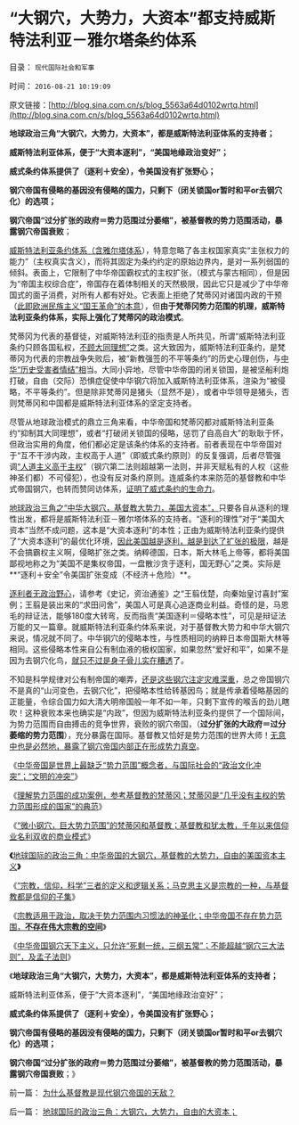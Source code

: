 # “大钢穴，大势力，大资本”都支持威斯特法利亚－雅尔塔条约体系

目录： `现代国际社会和军事` 

时间： `2016-08-21 10:19:09` 

原文链接：[http://blog.sina.com.cn/s/blog_5563a64d0102wrtq.html](http://blog.sina.com.cn/s/blog_5563a64d0102wrtq.html)

**地球政治三角“大钢穴，大势力，大资本”，都是威斯特法利亚体系的支持者；**

**威斯特法利亚体系，便于“大资本逐利”，“美国地缘政治变好”；**

**威式条约体系提供了（逐利＋安全），令美国没有扩张野心；**

**钢穴帝国有侵略的基因没有侵略的国力，只剩下（闭关锁国or暂时和平or去钢穴化）的选项；**

**钢穴帝国“过分扩张的政府＝势力范围过分萎缩”，被基督教的势力范围活动，暴露钢穴帝国衰败**；

[威斯特法利亚条约体系（含雅尔塔体系](../../../2016/7/22/自然秩序，“威斯特法利亚－雅尔塔体系”，及利比亚战争的邪恶.md)），特意忽略了各主权国家真实“主张权力的能力”（主权真实含义），而将其固定为条约约定的原始边界内，是对一系列弱国的倾斜。表面上，它限制了中华帝国霸权式的主权扩张，（模式与蒙古相同），但是因为“帝国主权综合症”，帝国存在着体制相关的天然极限，因此它只是减少了中华帝国式的面子消费，对所有人都有好处。它表面上拒绝了梵蒂冈对诸国内政的干预（[此即欧洲民族主义“国王革命”的本意](../../../2014/1/1/“主权高于人权”和“人权高于主权”的最早冲突.md)），但**由于梵蒂冈势力范围的机理，威斯特法利亚条约体系，实际上强化了梵蒂冈的政治模式**。

梵蒂冈为代表的基督徒，对威斯特法利亚的指责是人所共见，所谓“威斯特法利亚条约只顾各国私权，[不顾大同理想”](../../../2012/5/15/“统一大同”的社会就是衰落前的颠峰；.md)之类。这大致因为，威斯特法利亚条约，是梵蒂冈为代表的宗教战争失败后，被“新教强签的不平等条约”的历史心理创伤，与[中华“历史受害者情结”相](../../../2016/4/25/威斯特法利亚体系，证伪“中华受害者情结”.md)当。大同小异地，尽管中华帝国的闭关锁国，是被坚船利炮打破，自由（交际）恐惧症促使中华钢穴将加入威斯特法利亚体系，渲染为“被侵略，不平等条约”。但是除非梵蒂冈是猪头（显然不是），或者中华领导是猪头，否则梵蒂冈和中国都是威斯特法利亚体系的坚定支持者。

尽管从地球政治模式的鼎立三角来看，中华帝国和梵蒂冈都对威斯特法利亚条约“抑制其大同理想”，或者“打破闭关锁国的侵略，惩罚了自高自大”的耿耿于怀，但政治实用的角度，他们都必定是该条约体系的支持者。前者表现在中华帝国对于“互不干涉内政，主权高于人道”（即威式条约原则）的反复强调，后者尽管强调[“人道主义高于主权](../../../2016/4/18/“道德哲学＝伦理学”之所谓“普世价值观”于国际法；.md)”（钢穴第二法则超越第一法则，并非天赋私有的人权（这些神圣们都）不可侵犯），也没有反对条约原则。连威条约本来防范的基督教和中华式帝国钢穴，也转而赞同访体系，[证明了威式条约的生命力](../../../2016/4/22/威斯特法利亚体系，主权平等的国际，民主的起点；.md)。

[地球政治三角之“中华大钢穴，基督教大势力，美国大资本”，](../../../2016/8/20/地球国际的政治三角：大钢穴，大势力，自由的大资本；.md)只要各自从逐利的理性出发，都将是威斯特法利亚－雅尔塔体系的支持者。“逐利的理性”对于“美国大资本”当然不成问题，这本是“大资本逐利”的本性；正由为威斯特法利亚条约提供了“大资本逐利”的最优化环境，[因此美国越是逐利，越是到达了扩张的极限](../../../2008/7/18/为什么美国没有尝试征服全球.md)，越是不会搞霸权主义啊，侵略扩张之类。纳粹德国，日本，斯大林毛上帝等，都将美国鄙视地称之为“美国不是集权帝国，一盘散沙贪于逐利，国无野心”之类。实际是**“逐利＋安全”令美国扩张变成（不经济＋危险）**。

[逐利者无政治野心](../../../2016/3/30/美国没有妨碍任何国家的市场经济.md)，请参考《史记，资治通鉴》之“王翦伐楚，向秦始皇讨喜封”案例；王翦是装出来的“求田问舍”，美国人可是真心追逐商业利益。奇怪的是，马恩毛的辩证法，能够180度大转弯，反而指责“美国逐利＝侵略本性”，可见是辩证法万能的又一篇章。就威斯特法利亚条约体系来说，对于基督教大势力和中华大钢穴来说，情况就不同了。中华钢穴的侵略本性，与性质相同的纳粹日本帝国斯大林等相同。这些侵略本性来自公有制血液的极权国家，如果忽然“爱好和平”，如果不是因为去钢穴化鸟，[就只不过是身子骨儿实在糟透](../../../2016/8/20/颠倒了“主权和势力范围”概念后“文明的冲突”.md)了。

不知是科学规律对公有制帝国的嘲弄，[还是这些钢穴注定灾难深重](../../../2014/12/21/科兹纳定理：市场经济无刚需！刚需的社会主义总是灾难深重.md)，总之帝国钢穴不是真的“山河变色，去钢穴化”，把侵略本性给转基因鸟；就是传承着侵略基因的正能量，令综合国力如大清大明帝国般一年不如一年，只剩下宣传的喉舌的劲儿瞎吹！这种衰败本来也确实是“内政”，但因为威斯特法利亚条约提供了一个国际间，为势力范围而自由搏击的竞争世界，衰败的钢穴帝国，（**过分扩张的大政府＝过分萎缩的势力范围**），充分暴露在国际。基督教又恰好是势力范围的世界大师！[无意中也是必然地，暴露了钢穴帝国内部正在形成势力真空](../../../2016/8/20/“微小钢穴，巨大势力范围”的梵蒂冈和基督教；.md)。

《[中华帝国是世界上最缺乏“势力范围”概念者，与国际社会的“政治文化冲突”；“文明的冲突”](../../../2016/8/20/颠倒了“主权和势力范围”概念后“文明的冲突”.md)》

《[理解势力范围的成功案例，参考基督教的梵蒂冈；梵蒂冈是“几乎没有主权的势力范围形成的国家”的典范](../../../2016/8/20/理解势力范围的典型案例，参考基督教的梵蒂冈；.md)》

《[“微小钢穴，巨大势力范围”的梵蒂冈和基督教；基督教和犹太教，千年以来信仰业名利双收的商业模式](../../../2016/8/20/“微小钢穴，巨大势力范围”的梵蒂冈和基督教；.md)》

**《**[地球国际的政治三角：中华帝国的大钢穴，基督教的大势力，自由的美国资本主义](../../../2016/8/20/地球国际的政治三角：大钢穴，大势力，自由的大资本；.md)**》**

《[“宗教，信仰，科学”三者的定义和逻辑关系；马克思主义是宗教的一种，与基督教都是信仰的子集](../../../2016/8/21/讲政治与“宗教，信仰，科学”三者的定义，及逻辑关系；.md)》

《[宗教适用于政治，取决于势力范围内习惯法的神圣化；中华帝国不存在势力范围，**不存在伟大宗教的空间**](../../../2016/8/21/为什么中华帝国传统，不能感染“伟大宗教”？.md)》

《[中华帝国钢穴天下主义，只允许“死剩一统，三纲五常”；不能超越“钢穴三大法则”，及孟子法则](../../../2016/8/21/中华天下主义不能超越“钢穴三大法则”，及孔儒的孟子法则，.md)》

《**地球政治三角“大钢穴，大势力，大资本”，都是威斯特法利亚体系的支持者；**

威斯特法利亚体系，便于“大资本逐利”，“美国地缘政治变好”；

**威式条约体系提供了（逐利＋安全），令美国没有扩张野心；**

**钢穴帝国有侵略的基因没有侵略的国力，只剩下（闭关锁国or暂时和平or去钢穴化）的选项；**

**钢穴帝国“过分扩张的政府＝势力范围过分萎缩”，被基督教的势力范围活动，暴露钢穴帝国衰败**；》

前一篇： [为什么基督教是现代钢穴帝国的天敌？](../../../2016/8/22/为什么基督教是现代钢穴帝国的天敌？.md)

后一篇： [地球国际的政治三角：大钢穴，大势力，自由的大资本；](../../../2016/8/20/地球国际的政治三角：大钢穴，大势力，自由的大资本；.md)


